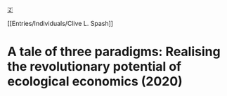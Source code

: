[🇿](zotero://select/library/items/V3YX5SM7)

[[Entries/Individuals/Clive L. Spash]] 
# A tale of three paradigms: Realising the revolutionary potential of ecological economics (2020)

